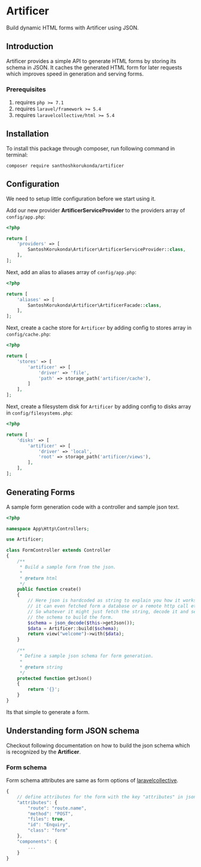 # Artificer
Build dynamic HTML forms with Artificer using JSON.

## Introduction
Artificer provides a simple API to generate HTML forms by storing its schema in JSON. It caches the generated HTML form for later requests which improves speed in generation and serving forms.

### Prerequisites
1. requires ``php >= 7.1``
2. requires ``laravel/framework >= 5.4``
3. requires ``laravelcollective/html >= 5.4``

## Installation
To install this package through composer, run following command in terminal:

``composer require santhoshkorukonda/artificer``

## Configuration
We need to setup little configuration before we start using it.

Add our new provider **ArtificerServiceProvider** to the providers array of ``config/app.php``:

```php
<?php

return [
    'providers' => [
        SantoshKorukonda\Artificer\ArtificerServiceProvider::class,
    ],
];
```

Next, add an alias to aliases array of ``config/app.php``:

```php
<?php

return [
    'aliases' => [
        SantoshKorukonda\Artificer\ArtificerFacade::class,
    ],
];
```

Next, create a cache store for ``Artificer`` by adding config to stores array in ``config/cache.php``:

```php
<?php

return [
    'stores' => [
        'artificer' => [
            'driver' => 'file',
            'path' => storage_path('artificer/cache'),
        ]
    ],
];
```

Next, create a filesystem disk for ``Artificer`` by adding config to disks array in ``config/filesystems.php``:

```php
<?php

return [
    'disks' => [
        'artificer' => [
            'driver' => 'local',
            'root' => storage_path('artificer/views'),
        ],
    ],
];
```

## Generating Forms
A sample form generation code with a controller and sample json text.

```php
<?php

namespace App\Http\Controllers;

use Artificer;

class FormController extends Controller
{
    /**
     * Build a sample form from the json.
     *
     * @return html
     */
    public function create()
    {
        // Here json is hardcoded as string to explain you how it works,
        // it can even fetched form a database or a remote http call etc.
        // So whatever it might just fetch the string, decode it and send
        // the schema to build the form.
        $schema = json_decode($this->getJson());
        $data = Artificer::build($schema);
        return view("welcome")->with($data);
    }

    /**
     * Define a sample json schema for form generation.
     *
     * @return string
     */
    protected function getJson()
    {
        return '{}';
    }
}

```
Its that simple to generate a form.

## Understanding form JSON schema
Checkout following documentation on how to build the json schema which is recognized by the **Artificer**.

### Form schema
Form schema attributes are same as form options of [laravelcollective](https://laravelcollective.com/docs/5.3/html#opening-a-form).
```js
{
    // define attributes for the form with the key "attributes" in json schema.
    "attributes": {
        "route": "route.name",
        "method": "POST",
        "files": true,
        "id": "Enquiry",
        "class": "form"
    },
    "components": {
        ...
    }
}
```


